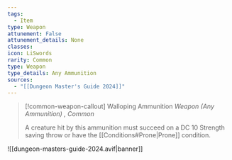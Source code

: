 ```yaml
---
tags:
  - Item
type: Weapon
attunement: False
attunement_details: None
classes:
icon: LiSwords
rarity: Common
type: Weapon
type_details: Any Ammunition
sources: 
  - "[[Dungeon Master's Guide 2024]]"
---
```

>[!common-weapon-callout] Walloping Ammunition
>_Weapon (Any Ammunition) , Common_
>
>A creature hit by this ammunition must succeed on a DC 10 Strength saving throw or have the [[Conditions#Prone\|Prone]] condition.
>


![[dungeon-masters-guide-2024.avif|banner]]